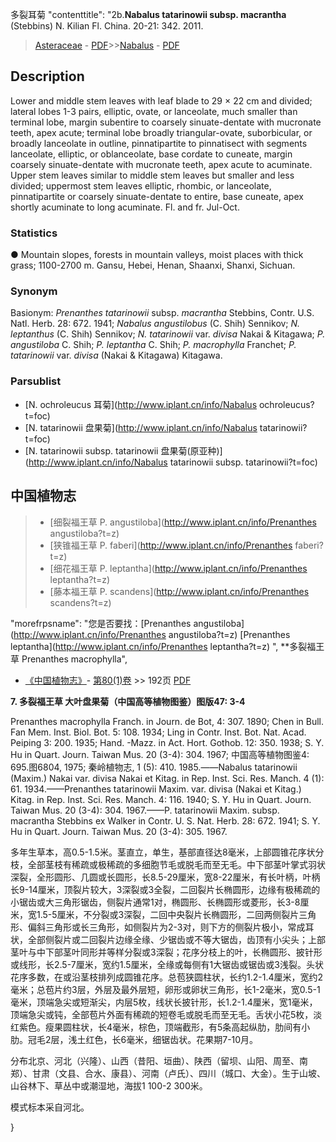 多裂耳菊   "contenttitle": "2b.**Nabalus tatarinowii subsp. macrantha** (Stebbins) N. Kilian Fl. China. 20-21: 342. 2011.

> [Asteraceae](http://www.iplant.cn/info/Asteraceae?t=foc) - [PDF](http://www.iplant.cn/foc/pdf/Asteraceae.pdf)>>[Nabalus](http://www.iplant.cn/info/Nabalus?t=foc) - [PDF](http://www.iplant.cn/foc/pdf/Nabalus.pdf)

## Description

Lower and middle stem leaves with leaf blade to 29 × 22 cm and divided; lateral lobes 1-3 pairs, elliptic, ovate, or lanceolate, much smaller than terminal lobe, margin subentire to coarsely sinuate-dentate with mucronate teeth, apex acute; terminal lobe broadly triangular-ovate, suborbicular, or broadly lanceolate in outline, pinnatipartite to pinnatisect with segments lanceolate, elliptic, or oblanceolate, base cordate to cuneate, margin coarsely sinuate-dentate with mucronate teeth, apex acute to acuminate. Upper stem leaves similar to middle stem leaves but smaller and less divided; uppermost stem leaves elliptic, rhombic, or lanceolate, pinnatipartite or coarsely sinuate-dentate to entire, base cuneate, apex shortly acuminate to long acuminate. Fl. and fr. Jul-Oct.

### Statistics
● Mountain slopes, forests in mountain valleys, moist places with thick grass; 1100-2700 m. Gansu, Hebei, Henan, Shaanxi, Shanxi, Sichuan.

### Synonym
Basionym: *Prenanthes tatarinowii* subsp. *macrantha* Stebbins, Contr. U.S. Natl. Herb. 28: 672. 1941; *Nabalus angustilobus* (C. Shih) Sennikov; *N. leptanthus* (C. Shih) Sennikov; *N. tatarinowii* var. *divisa* Nakai & Kitagawa; *P. angustiloba* C. Shih; *P. leptantha* C. Shih; *P. macrophylla* Franchet; *P. tatarinowii* var. *divisa* (Nakai & Kitagawa) Kitagawa.

### Parsublist

* [N.  ochroleucus  耳菊](http://www.iplant.cn/info/Nabalus ochroleucus?t=foc)
* [N.  tatarinowii  盘果菊](http://www.iplant.cn/info/Nabalus tatarinowii?t=foc)
* [N.  tatarinowii subsp. tatarinowii  盘果菊(原亚种)](http://www.iplant.cn/info/Nabalus tatarinowii subsp. tatarinowii?t=foc)


## 中国植物志

> * [细裂福王草  P.  angustiloba](http://www.iplant.cn/info/Prenanthes angustiloba?t=z)
> * [狭锥福王草  P.  faberi](http://www.iplant.cn/info/Prenanthes faberi?t=z)
> * [细花福王草  P.  leptantha](http://www.iplant.cn/info/Prenanthes leptantha?t=z)
> * [藤本福王草  P.  scandens](http://www.iplant.cn/info/Prenanthes scandens?t=z)

  "morefrpsname": "您是否要找：<span class='spantxt'>[Prenanthes angustiloba](http://www.iplant.cn/info/Prenanthes angustiloba?t=z)
 [Prenanthes leptantha](http://www.iplant.cn/info/Prenanthes leptantha?t=z) ",
**多裂福王草 Prenanthes macrophylla",

* [《中国植物志》](http://www.iplant.cn/frps)- [第80(1)卷](http://www.iplant.cn/frps/vol/80(1)) >> 192页 [PDF](http://www.iplant.cn/frps/pdf/80(1)/192a.PDF)


**7. 多裂福王草 大叶盘果菊（中国高等植物图鉴）图版47: 3-4**

Prenanthes macrophylla Franch. in Journ. de Bot, 4: 307. 1890; Chen in Bull. Fan Mem. Inst. Biol. Bot. 5: 108. 1934; Ling in Contr. Inst. Bot. Nat. Acad. Peiping 3: 200. 1935; Hand. -Mazz. in Act. Hort. Gothob. 12: 350. 1938; S. Y. Hu in Quart. Journ. Taiwan Mus. 20 (3-4): 304. 1967; 中国高等植物图鉴4: 695.图6804, 1975; 秦岭植物志, 1 (5): 410. 1985.——Nabalus tatarinowii (Maxim.) Nakai var. divisa Nakai et Kitag. in Rep. Inst. Sci. Res. Manch. 4 (1): 61. 1934.——Prenanthes tatarinowii Maxim. var. divisa (Nakai et Kitag.) Kitag. in Rep. Inst. Sci. Res. Manch. 4: 116. 1940; S. Y. Hu in Quart. Journ. Taiwan Mus. 20 (3-4): 304. 1967.——P. tatarinowii Maxim. subsp. macrantha Stebbins ex Walker in Contr. U. S. Nat. Herb. 28: 672. 1941; S. Y. Hu in Quart. Journ. Taiwan Mus. 20 (3-4): 305. 1967.

多年生草本，高0.5-1.5米。茎直立，单生，基部直径达8毫米，上部圆锥花序状分枝，全部茎枝有稀疏或极稀疏的多细胞节毛或脱毛而至无毛。中下部茎叶掌式羽状深裂，全形圆形、几圆或长圆形，长8.5-29厘米，宽8-22厘米，有长叶柄，叶柄长9-14厘米，顶裂片较大，3深裂或3全裂，二回裂片长椭圆形，边缘有极稀疏的小锯齿或大三角形锯齿，侧裂片通常1对，椭圆形、长椭圆形或菱形，长3-8厘米，宽1.5-5厘米，不分裂或3深裂，二回中央裂片长椭圆形，二回两侧裂片三角形、偏斜三角形或长三角形，如侧裂片为2-3对，则下方的侧裂片极小，常成耳状，全部侧裂片或二回裂片边缘全缘、少锯齿或不等大锯齿，齿顶有小尖头；上部茎叶与中下部茎叶同形并等样分裂或3深裂；花序分枝上的叶，长椭圆形、披针形或线形，长2.5-7厘米，宽约1.5厘米，全缘或每侧有1大锯齿或锯齿或3浅裂。头状花序多数，在或沿茎枝排列成圆锥花序。总苞狭圆柱状，长约1.2-1.4厘米，宽约2毫米；总苞片约3层，外层及最外层短，卵形或卵状三角形，长1-2毫米，宽0.5-1毫米，顶端急尖或短渐尖，内层5枚，线状长披针形，长1.2-1.4厘米，宽1毫米，顶端急尖或钝，全部苞片外面有稀疏的短卷毛或脱毛而至无毛。舌状小花5枚，淡红紫色。瘦果圆柱状，长4毫米，棕色，顶端截形，有5条高起纵肋，肋间有小肋。冠毛2层，浅土红色，长6毫米，细锯齿状。花果期7-10月。

分布北京、河北（兴隆）、山西（昔阳、垣曲）、陕西（留坝、山阳、周至、南郑）、甘肃（文县、合水、康县）、河南（卢氏）、四川（城口、大金）。生于山坡、山谷林下、草丛中或潮湿地，海拔1 100-2 300米。

模式标本采自河北。

}